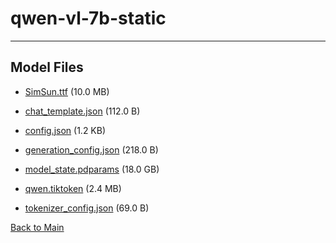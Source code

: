 
# qwen-vl-7b-static
---



## Model Files

- [SimSun.ttf](https://paddlenlp.bj.bcebos.com/models/community/qwen-vl/qwen-vl-7b-static/SimSun.ttf) (10.0 MB)

- [chat_template.json](https://paddlenlp.bj.bcebos.com/models/community/qwen-vl/qwen-vl-7b-static/chat_template.json) (112.0 B)

- [config.json](https://paddlenlp.bj.bcebos.com/models/community/qwen-vl/qwen-vl-7b-static/config.json) (1.2 KB)

- [generation_config.json](https://paddlenlp.bj.bcebos.com/models/community/qwen-vl/qwen-vl-7b-static/generation_config.json) (218.0 B)

- [model_state.pdparams](https://paddlenlp.bj.bcebos.com/models/community/qwen-vl/qwen-vl-7b-static/model_state.pdparams) (18.0 GB)

- [qwen.tiktoken](https://paddlenlp.bj.bcebos.com/models/community/qwen-vl/qwen-vl-7b-static/qwen.tiktoken) (2.4 MB)

- [tokenizer_config.json](https://paddlenlp.bj.bcebos.com/models/community/qwen-vl/qwen-vl-7b-static/tokenizer_config.json) (69.0 B)


[Back to Main](../../)